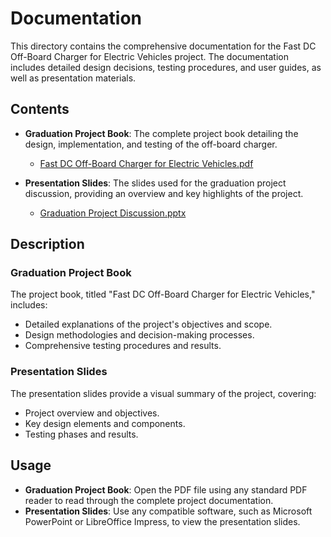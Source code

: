 # Documentation

This directory contains the comprehensive documentation for the Fast DC Off-Board Charger for Electric Vehicles project. The documentation includes detailed design decisions, testing procedures, and user guides, as well as presentation materials.

## Contents

- **Graduation Project Book**: The complete project book detailing the design, implementation, and testing of the off-board charger.
  - [Fast DC Off-Board Charger for Electric Vehicles.pdf](./Fast%20DC%20Off-Board%20Charger%20for%20Electric%20Vehicles.pdf)

- **Presentation Slides**: The slides used for the graduation project discussion, providing an overview and key highlights of the project.
  - [Graduation Project Discussion.pptx](./Graduation%20Project%20Discussion.pptx)

## Description

### Graduation Project Book

The project book, titled "Fast DC Off-Board Charger for Electric Vehicles," includes:
- Detailed explanations of the project's objectives and scope.
- Design methodologies and decision-making processes.
- Comprehensive testing procedures and results.

### Presentation Slides

The presentation slides provide a visual summary of the project, covering:
- Project overview and objectives.
- Key design elements and components.
- Testing phases and results.

## Usage

- **Graduation Project Book**: Open the PDF file using any standard PDF reader to read through the complete project documentation.
- **Presentation Slides**: Use any compatible software, such as Microsoft PowerPoint or LibreOffice Impress, to view the presentation slides.

